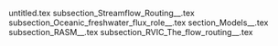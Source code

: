 untitled.tex
subsection_Streamflow_Routing__.tex
subsection_Oceanic_freshwater_flux_role__.tex
section_Models__.tex
subsection_RASM__.tex
subsection_RVIC_The_flow_routing__.tex